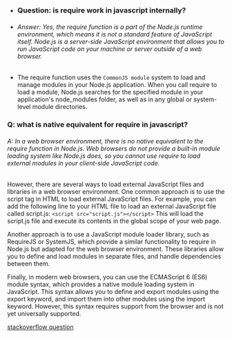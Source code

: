 - ### Question: is require work in javascript internally?
- ###### Answer: Yes, the require function is a part of the Node.js runtime environment, which means it is not a standard feature of JavaScript itself. Node.js is a server-side JavaScript environment that allows you to run JavaScript code on your machine or server outside of a web browser.
- The require function uses the `CommonJS module` system to load and manage modules in your Node.js application. When you call require to load a module, Node.js searches for the specified module in your application's node_modules folder, as well as in any global or system-level module directories.

### Q: what is native equivalent for require in javascript?
###### A: In a web browser environment, there is no native equivalent to the require function in Node.js. Web browsers do not provide a built-in module loading system like Node.js does, so you cannot use require to load external modules in your client-side JavaScript code.
However, there are several ways to load external JavaScript files and libraries in a web browser environment. One common approach is to use the script tag in HTML to load external JavaScript files. For example, you can add the following line to your HTML file to load an external JavaScript file called script.js:
```<script src="script.js"></script>```
This will load the script.js file and execute its contents in the global scope of your web page.

Another approach is to use a JavaScript module loader library, such as RequireJS or SystemJS, which provide a similar functionality to require in Node.js but adapted for the web browser environment. These libraries allow you to define and load modules in separate files, and handle dependencies between them.

Finally, in modern web browsers, you can use the ECMAScript 6 (ES6) module syntax, which provides a native module loading system in JavaScript.
This syntax allows you to define and export modules using the export keyword, and import them into other modules using the import keyword.
However, this syntax requires support from the browser and is not yet universally supported.

[stackoverflow question](https://stackoverflow.com/questions/75517839/what-library-is-used-in-react-to-support-import-and-export)
